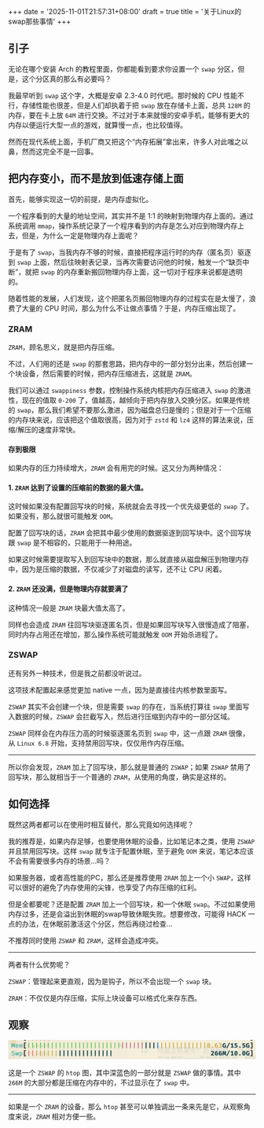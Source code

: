 +++
date = '2025-11-01T21:57:31+08:00'
draft = true
title = '关于Linux的swap那些事情'
+++

## 引子

无论在哪个安装 Arch 的教程里面，你都能看到要求你设置一个 `swap` 分区，但是，这个分区真的那么有必要吗？

我最早听到 `swap` 这个字，大概是安卓 2.3-4.0 时代吧。那时候的 CPU 性能不行，存储性能也很差，但是人们却执着于把 `swap` 放在存储卡上面，总共 `128M` 的内存，要在卡上放 `64M` 进行交换。不过对于本来就慢的安卓手机，能够有更大的内存以便运行大型一点的游戏，就算慢一点，也比较值得。

然而在现代系统上面，手机厂商又把这个“内存拓展”拿出来，许多人对此嗤之以鼻，然而这完全不是一回事。

## 把内存变小，而不是放到低速存储上面

首先，能够实现这一切的前提，是内存虚拟化。

一个程序看到的大量的地址空间，其实并不是 1:1 的映射到物理内存上面的。通过系统调用 `mmap`，操作系统记录了一个程序看到的内存是怎么对应到物理内存上去，但是，为什么一定是物理内存上面呢？

于是有了 `swap`，当我内存不够的时候，直接把程序运行时的内存（匿名页）驱逐到 `swap` 上面，然后往映射表记录，当再次需要访问他的时候，触发一个“缺页中断”，就把 `swap` 的内存重新搬回物理内存上面，这一切对于程序来说都是透明的。

随着性能的发展，人们发现，这个把匿名页搬回物理内存的过程实在是太慢了，浪费了大量的 CPU 时间，那么为什么不让做点事情？于是，内存压缩出现了。

### ZRAM

`ZRAM`，顾名思义，就是把内存压缩。

不过，人们用的还是 `swap` 的那套思路，把内存中的一部分划分出来，然后创建一个块设备，然后需要的时候，把内存压缩进去，这就是 `ZRAM`。

我们可以通过 `swappiness` 参数，控制操作系统内核把内存压缩进入 `swap` 的激进性，现在的值取 `0-200` 了，值越高，越倾向于把内存放入交换分区。如果是传统的 `swap`，那么我们希望不要那么激进，因为磁盘总归是慢的；但是对于一个压缩的内存块来说，应该把这个值取很高，因为对于 `zstd` 和 `lz4` 这样的算法来说，压缩/解压的速度非常快。

#### 存到极限

如果内存的压力持续增大，`ZRAM` 会有用完的时候。这又分为两种情况：

#### 1. `ZRAM` 达到了设置的压缩前的数据的最大值。

这时候如果没有配置回写块的时候，系统就会去寻找一个优先级更低的 `swap` 了。如果没有，那么就很可能触发 `OOM`。

配置了回写块的话，`ZRAM` 会把其中最少使用的数据驱逐到回写块中。这个回写块跟 `swap` 是不相容的，只能用于一种用途。

如果这时候需要提取写入到回写块中的数据，那么就直接从磁盘解压到物理内存中，因为是压缩的数据，不仅减少了对磁盘的读写，还不让 CPU 闲着。

#### 2. `ZRAM` 还没满，但是物理内存就要满了

这种情况一般是 `ZRAM` 块最大值太高了。

同样也会造成 `ZRAM` 往回写块驱逐匿名页，但是如果回写块写入很慢造成了阻塞，同时内存占用还在增加，那么操作系统可能就触发 `OOM` 开始杀进程了。

### ZSWAP

还有另外一种技术，但是我之前都没听说过。

这项技术配置起来感觉更加 native 一点，因为是直接往内核参数里面写。

`ZSWAP` 其实不会创建一个块，但是需要 `swap` 的存在，当系统打算往 `swap` 里面写入数据的时候，`ZSWAP` 会拦截写入，然后进行压缩到内存中的一部分区域。

`ZSWAP` 同样会在内存压力高的时候驱逐匿名页到 `swap` 中，这一点跟 `ZRAM` 很像，从 `Linux 6.8` 开始，支持禁用回写块，仅仅用作内存压缩。

---

所以你会发现，`ZRAM` 加上了回写块，那么就是普通的 `ZSWAP`；如果 `ZSWAP` 禁用了回写块，那么就相当于一个普通的 `ZRAM`，从使用的角度，确实是这样的。

## 如何选择

既然这两者都可以在使用时相互替代，那么究竟如何选择呢？

我的推荐是，如果内存足够，也要使用休眠的设备，比如笔记本之类，使用 `ZSWAP` 并且禁用回写块。这样 `swap` 就专注于配置休眠，至于避免 `OOM` 来说，笔记本应该不会有需要很多内存的场景...吗？

如果服务器，或者高性能的PC，那么还是推荐使用 `ZRAM` 加上一个小 `SWAP`，这样可以很好的避免了内存使用的尖锋，也享受了内存压缩的红利。

但是全都要呢？还是配置 `ZRAM` 加上一个回写块，和一个休眠 `swap`。不过如果使用内存过多，还是会溢出到休眠的swap导致休眠失败。想要修改，可能得 HACK 一点的办法，在休眠前激活这个分区，然后再绕过检查...

不推荐同时使用 `ZSWAP` 和 `ZRAM`，这样会造成冲突。

---

两者有什么优势呢？

`ZSWAP`：管理起来更直观，因为是钩子，所以不会出现一个 `swap` 块。

`ZRAM`：不仅仅是内存压缩，实际上块设备可以格式化来存东西。

## 观察

![zswap](zswap.webp)

这是一个 `ZSWAP` 的 `htop` 图，其中深蓝色的一部分就是 `ZSWAP` 做的事情。其中 `266M` 的大部分都是压缩在内存中的，不过显示在了 `swap` 中。

---

如果是一个 `ZRAM` 的设备，那么 `htop` 甚至可以单独调出一条来先是它，从观察角度来说，`ZRAM` 相对方便一些。